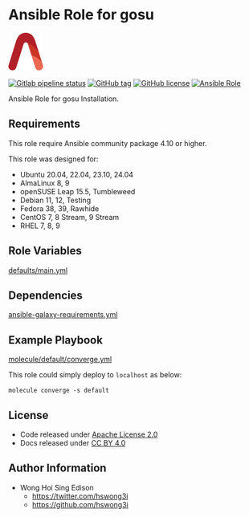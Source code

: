 # Ansible Role for gosu

<a href="https://alvistack.com" title="AlviStack" target="_blank"><img src="/alvistack.svg" height="75" alt="AlviStack"></a>

[![Gitlab pipeline status](https://img.shields.io/gitlab/pipeline/alvistack/ansible-role-gosu/master)](https://gitlab.com/alvistack/ansible-role-gosu/-/pipelines)
[![GitHub tag](https://img.shields.io/github/tag/alvistack/ansible-role-gosu.svg)](https://github.com/alvistack/ansible-role-gosu/tags)
[![GitHub license](https://img.shields.io/github/license/alvistack/ansible-role-gosu.svg)](https://github.com/alvistack/ansible-role-gosu/blob/master/LICENSE)
[![Ansible Role](https://img.shields.io/badge/galaxy-alvistack.gosu-blue.svg)](https://galaxy.ansible.com/alvistack/gosu)

Ansible Role for gosu Installation.

## Requirements

This role require Ansible community package 4.10 or higher.

This role was designed for:

-   Ubuntu 20.04, 22.04, 23.10, 24.04
-   AlmaLinux 8, 9
-   openSUSE Leap 15.5, Tumbleweed
-   Debian 11, 12, Testing
-   Fedora 38, 39, Rawhide
-   CentOS 7, 8 Stream, 9 Stream
-   RHEL 7, 8, 9

## Role Variables

[defaults/main.yml](defaults/main.yml)

## Dependencies

[ansible-galaxy-requirements.yml](ansible-galaxy-requirements.yml)

## Example Playbook

[molecule/default/converge.yml](molecule/default/converge.yml)

This role could simply deploy to `localhost` as below:

    molecule converge -s default

## License

-   Code released under [Apache License 2.0](LICENSE)
-   Docs released under [CC BY 4.0](http://creativecommons.org/licenses/by/4.0/)

## Author Information

-   Wong Hoi Sing Edison
    -   <https://twitter.com/hswong3i>
    -   <https://github.com/hswong3i>
